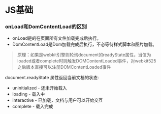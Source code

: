 # JS基础

### onLoad和DomContentLoad的区别

- onLoad是的在页面所有文件加载完成后执行。
- DomContentLoad是Dom加载完成后执行，不必等待样式脚本和图片加载。

>原理：如果是webkit引擎则轮询document的readyState属性，当值为loaded或者complete时则触发DOMContentLoaded事件，对webkit525之后版本直接可以注册DOMContentLoaded事件

document.readyState 属性返回当前文档的状态:
- uninitialized - 还未开始载入
- loading - 载入中
- interactive - 已加载，文档与用户可以开始交互   
- complete - 载入完成
